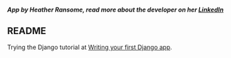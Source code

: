 ##### App by **Heather Ransome**, read more about the developer on her [LinkedIn](https://www.linkedin.com/in/siobahnv/)<br>

## README

Trying the Django tutorial at [Writing your first Django app](https://docs.djangoproject.com/en/2.1/intro/tutorial01/).